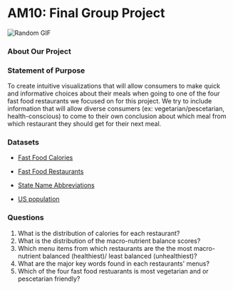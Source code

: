 # AM10: Final Group Project

![Random GIF](https://i.giphy.com/media/jVHc85A90eP5lXQ3q5/giphy.gif)

### About Our Project 

### Statement of Purpose
To create intuitive visualizations that will allow consumers to make quick and informative choices about their meals when going to one of the four fast food restaurants we focused on for this project. We try to include information that will allow diverse consumers (ex: vegetarian/pescetarian, health-conscious) to come to their own conclusion about which meal from which restaurant they should get for their next meal. 

### Datasets

* [Fast Food Calories](https://github.com/rfordatascience/tidytuesday/blob/master/data/2018/2018-09-04/fastfood_calories.csv)

* [Fast Food Restaurants](https://www.kaggle.com/datafiniti/fast-food-restaurants?select=FastFoodRestaurants.csv)

* [State Name Abbreviations](https://github.com/jelic98/lbs_am10_group/blob/main/data/state-abbrevs.csv) 

* [US population](https://github.com/jelic98/lbs_am10_group/blob/main/data/us_pop.csv) 

### Questions

1.  What is the distribution of calories for each restaurant? 
2.  What is the distribution of the macro-nutrient balance scores? 
3.  Which menu items from which restaurants are the the most macro-nutrient balanced (healthiest)/ least balanced (unhealthiest)? 
4.  What are the major key words found in each restaurants' menus? 
5.  Which of the four fast food restuarants is most vegetarian and or pescetarian friendly? 

